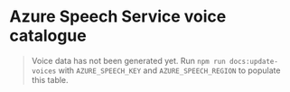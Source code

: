 # Azure Speech Service voice catalogue

> Voice data has not been generated yet. Run `npm run docs:update-voices` with `AZURE_SPEECH_KEY` and `AZURE_SPEECH_REGION` to populate this table.
